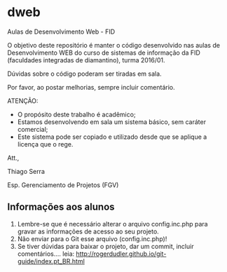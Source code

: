 dweb
======
Aulas de Desenvolvimento Web - FID

O objetivo deste repositório é manter o código desenvolvido nas aulas de Desenvolvimento WEB do curso de sistemas de informação da FID (faculdades integradas de diamantino), turma 2016/01.

Dúvidas sobre o código poderam ser tiradas em sala.

Por favor, ao postar melhorias, sempre incluir comentário.

ATENÇÃO:
  * O propósito deste trabalho é acadêmico;
  * Estamos desenvolvendo em sala um sistema básico, sem caráter comercial;
  * Este sistema pode ser copiado e utilizado desde que se aplique a licença que o rege.


Att.,

Thiago Serra

Esp. Gerenciamento de Projetos (FGV)


Informações aos alunos
----------------------
1.  Lembre-se que é necessário alterar o arquivo config.inc.php para gravar as informações de acesso ao seu projeto.
2.  Não enviar para o Git esse arquivo (config.inc.php)!
3.  Se tiver dúvidas para baixar o projeto, dar um commit, incluir comentários.... leia: http://rogerdudler.github.io/git-guide/index.pt_BR.html
